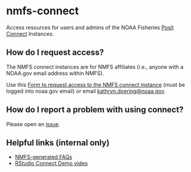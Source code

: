 # nmfs-connect

Access resources for users and admins of the NOAA Fisheries [Posit Connect](https://posit.co/products/enterprise/connect/) Instances.

## How do I request access?

The NMFS connect instances are for NMFS affiliates (i.e., anyone with a NOAA.gov email address within NMFS). 

Use this [Form to request access to the NMFS connect instance](https://docs.google.com/forms/d/e/1FAIpQLSeNODOiiAjFBQgoLJ50TJps_Xy85YaPlUxRiG6opLEFOQhQew/viewform?usp=sf_link) (must be logged into noaa.gov email) or email kathryn.doering@noaa.gov.

## How do I report a problem with using connect?

Please open an [issue](https://github.com/nmfs-opensci/nmfs-connect/issues).

## Helpful links (internal only)


- [NMFS-generated FAQs](https://docs.google.com/document/d/1wWBg_L8vkzTH7kNmJnI2yG4HkVybVo48qWtCrLEei6U/edit#)
- [RStudio Connect Demo video](https://drive.google.com/file/d/1SRCn2ANf8SxOMcPsvYuU6LRCaYnvhoZs/view?usp=sharing)
